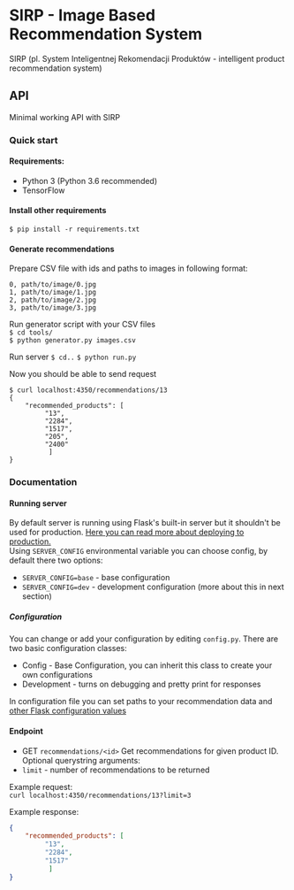 # SIRP - Image Based Recommendation System
SIRP (pl. System Inteligentnej Rekomendacji Produktów - intelligent product recommendation system)
## API
Minimal working API with SIRP

### Quick start
#### Requirements:
* Python 3 (Python 3.6 recommended)
* TensorFlow

#### Install other requirements
`$ pip install -r requirements.txt`

#### Generate recommendations
Prepare CSV file with ids and paths to images in following format:
```
0, path/to/image/0.jpg
1, path/to/image/1.jpg
2, path/to/image/2.jpg
3, path/to/image/3.jpg
```

Run generator script with your CSV files  
`$ cd tools/`  
`$ python generator.py images.csv`

Run server
`$ cd..`
`$ python run.py`

Now you should be able to send request
```
$ curl localhost:4350/recommendations/13
{
    "recommended_products": [
         "13",
         "2284",
         "1517",
         "205",
         "2400"
          ]
}
```

### Documentation

#### Running server
By default server is running using Flask's built-in server but it shouldn't be 
used for production. 
[Here you can read more about deploying to production.](http://flask.pocoo.org/docs/1.0/tutorial/deploy/)  
Using `SERVER_CONFIG` environmental variable you can choose config, by default 
there two options:  
* `SERVER_CONFIG=base` - base configuration
* `SERVER_CONFIG=dev` - development configuration (more about this in next 
section)

##### Configuration
You can change or add your configuration by editing `config.py`. There are two
basic configuration classes:
* Config - Base Configuration, you can inherit this class to create your own 
configurations
* Development - turns on debugging and pretty print for responses  

In configuration file you can set paths to your recommendation data and [other 
Flask configuration values](http://flask.pocoo.org/docs/1.0/config/#builtin-configuration-values)

#### Endpoint
* GET `recommendations/<id>`
Get recommendations for given product ID.  
Optional querystring arguments:
* `limit` - number of recommendations to be returned  

Example request:  
`curl localhost:4350/recommendations/13?limit=3`   

Example response:
```json
{
    "recommended_products": [
         "13",
         "2284",
         "1517"
          ]
}
```

